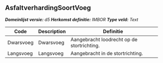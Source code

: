 ﻿## AsfaltverhardingSoortVoeg

*__Domeinlijst versie:__ d5*
*__Herkomst definitie:__ IMBOR*
*__Type veld:__ Text*

|__Code__ |__Description__ |__Definitie__	|
|	---	|	---	|   ---	| 
| Dwarsvoeg | Dwarsvoeg | Aangebracht loodrecht op de stortrichting. |
| Langsvoeg | Langsvoeg | Aangebracht in de stortrichting. |

